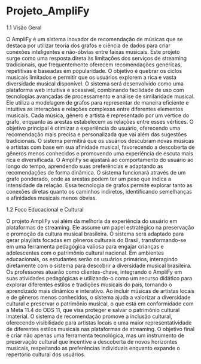 # Projeto_AmpliFy
1.1  Visão Geral

O AmpliFy é um sistema inovador de recomendação de músicas que se destaca por utilizar teoria dos grafos e ciência de dados para criar conexões inteligentes e não-óbvias entre faixas musicais. Este projeto surge como uma resposta direta às limitações dos serviços de streaming tradicionais, que frequentemente oferecem recomendações genéricas, repetitivas e baseadas em popularidade. O objetivo é quebrar os ciclos musicais limitados e permitir que os usuários explorem a rica e vasta diversidade musical disponível.
O sistema será desenvolvido como uma plataforma web intuitiva e acessível, combinando facilidade de uso com tecnologias avançadas de processamento e análise de similaridade musical. Ele utiliza a modelagem de grafos para representar de maneira eficiente e intuitiva as interações e relações complexas entre diferentes elementos musicais. Cada música, gênero e artista é representado por um vértice do grafo, enquanto as arestas estabelecem as relações entre esses vértices. 
O objetivo principal é otimizar a experiência do usuário, oferecendo uma recomendação mais precisa e personalizada que vai além das sugestões tradicionais. O sistema permitirá que os usuários descubram novas músicas e artistas com base em sua afinidade musical, favorecendo a descoberta de gêneros menos conhecidos e promovendo uma experiência de escuta mais rica e diversificada. O AmpliFy se ajustará ao comportamento do usuário ao longo do tempo, aprendendo suas preferências e adaptando as recomendações de forma dinâmica.
O sistema funcionará através de um grafo ponderado, onde as arestas podem ter um peso que indica a intensidade da relação. Essa tecnologia de grafos permite explorar tanto as conexões diretas quanto os caminhos indiretos, identificando semelhanças e afinidades musicais menos óbvias.

1.2  Foco Educacional e Cultural

O projeto AmpliFy vai além da melhoria da experiência do usuário em plataformas de streaming. Ele assume um papel estratégico na preservação e promoção da cultura musical brasileira. O sistema será adaptado para gerar playlists focadas em gêneros culturais do Brasil, transformando-se em uma ferramenta pedagógica valiosa para engajar crianças e adolescentes com o patrimônio cultural nacional.
Em ambientes educacionais, os estudantes serão os usuários primários, interagindo diretamente com o sistema para descobrir a diversidade musical brasileira. Os professores atuarão como clientes-chave, integrando o AmpliFy em suas atividades pedagógicas e utilizando-o como um recurso didático para explorar diferentes estilos e tradições musicais do país, tornando o aprendizado mais dinâmico e interativo.
Ao incluir músicas de artistas locais e de gêneros menos conhecidos, o sistema ajuda a valorizar a diversidade cultural e preservar o patrimônio musical, o que está em conformidade com a Meta 11.4 do ODS 11, que visa proteger e salvar o patrimônio cultural imaterial. O sistema de recomendação promove a inclusão cultural, oferecendo visibilidade para artistas locais e uma maior representatividade de diferentes estilos musicais nas plataformas de streaming.
O objetivo final é criar não apenas uma ferramenta tecnológica, mas um instrumento de preservação cultural que incentive a descoberta de novos horizontes musicais, respeitando as preferências individuais enquanto expande o repertório cultural dos usuários.

